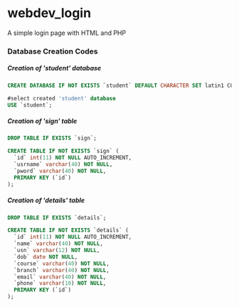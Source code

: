 # webdev_login
A simple login page with HTML and PHP 


### Database Creation Codes

##### Creation of '**_student_**' database

```sql
CREATE DATABASE IF NOT EXISTS `student` DEFAULT CHARACTER SET latin1 COLLATE latin1_swedish_ci;

#select created 'student' database
USE `student`; 
```

##### Creation of '**_sign_**' table
```sql
DROP TABLE IF EXISTS `sign`;

CREATE TABLE IF NOT EXISTS `sign` (
  `id` int(11) NOT NULL AUTO_INCREMENT,
  `usrname` varchar(40) NOT NULL,
  `pword` varchar(40) NOT NULL,
  PRIMARY KEY (`id`)
);
```
##### Creation of '**_details_**' table
```sql
DROP TABLE IF EXISTS `details`;

CREATE TABLE IF NOT EXISTS `details` (
  `id` int(11) NOT NULL AUTO_INCREMENT,
  `name` varchar(40) NOT NULL,
  `usn` varchar(12) NOT NULL,
  `dob` date NOT NULL,
  `course` varchar(40) NOT NULL,
  `branch` varchar(40) NOT NULL,
  `email` varchar(40) NOT NULL,
  `phone` varchar(10) NOT NULL,
  PRIMARY KEY (`id`)
);
```
